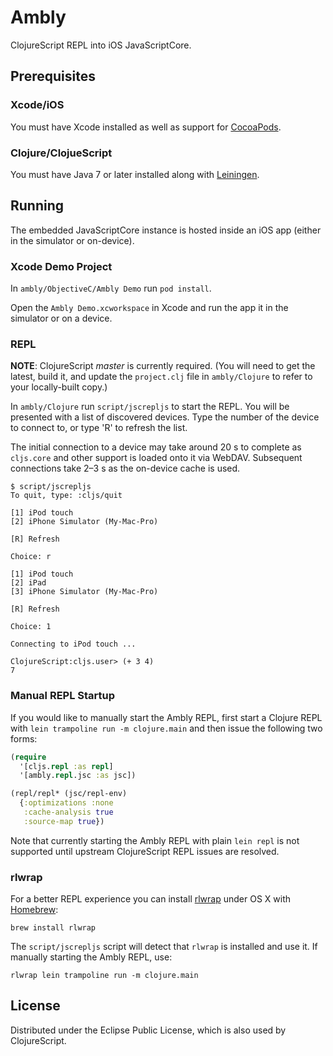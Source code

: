 # Ambly

ClojureScript REPL into iOS JavaScriptCore.

## Prerequisites

### Xcode/iOS

You must have Xcode installed as well as support for [CocoaPods](http://cocoapods.org).

### Clojure/ClojueScript

You must have Java 7 or later installed along with [Leiningen](http://leiningen.org).

## Running

The embedded JavaScriptCore instance is hosted inside an iOS app (either in the simulator or on-device).

### Xcode Demo Project

In `ambly/ObjectiveC/Ambly Demo` run `pod install`.

Open the `Ambly Demo.xcworkspace` in Xcode and run the app it in the simulator or on a device.

### REPL

**NOTE**: ClojureScript _master_ is currently required. (You will need to get the latest, build it, and update the `project.clj` file in `ambly/Clojure` to refer to your locally-built copy.)

In `ambly/Clojure` run `script/jscrepljs` to start the REPL. You will be presented with a list of discovered devices. Type the number of the device to connect to, or type 'R' to refresh the list. 

The initial connection to a device may take around 20 s to complete as `cljs.core` and other support is loaded onto it via WebDAV. Subsequent connections take 2–3 s as the on-device cache is used.

```
$ script/jscrepljs 
To quit, type: :cljs/quit

[1] iPod touch
[2] iPhone Simulator (My-Mac-Pro)

[R] Refresh

Choice: r

[1] iPod touch
[2] iPad
[3] iPhone Simulator (My-Mac-Pro)

[R] Refresh

Choice: 1

Connecting to iPod touch ...

ClojureScript:cljs.user> (+ 3 4)
7
```

### Manual REPL Startup

If you would like to manually start the Ambly REPL, first start a Clojure REPL with `lein trampoline run -m clojure.main` and then issue the following two forms:

```clojure
(require
  '[cljs.repl :as repl]
  '[ambly.repl.jsc :as jsc])
```

```clojure
(repl/repl* (jsc/repl-env)
  {:optimizations :none
   :cache-analysis true
   :source-map true})
```

Note that currently starting the Ambly REPL with plain `lein repl` is not supported until upstream ClojureScript REPL issues are resolved.

### rlwrap

For a better REPL experience you can install
[rlwrap](http://utopia.knoware.nl/~hlub/uck/rlwrap/) under OS X with
[Homebrew](http://brew.sh/):

```
brew install rlwrap
```

The `script/jscrepljs` script will detect that `rlwrap` is installed and use it. If manually starting the Ambly REPL, use:

```
rlwrap lein trampoline run -m clojure.main
```

## License

Distributed under the Eclipse Public License, which is also used by ClojureScript.
